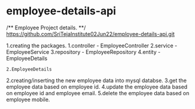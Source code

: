 # employee-details-api

/**
	Employee Project details.
**/
https://github.com/SriTejaInstitute02Jun22/employee-details-api.git

1.creating the packages.
	1.controller		-	EmployeeController
	2.service			-	EmployeeService
	3.repository		-	EmployeeRepository
	4.entity			-	EmployeeDetails
	
	2.EmployeeDetails
	

2.creating/inserting the new employee data into mysql databse.
3.get the employee data based on employee id.
4.update the employee data based on employee id and employee email.
5.delete the employee data based on employee mobile.
